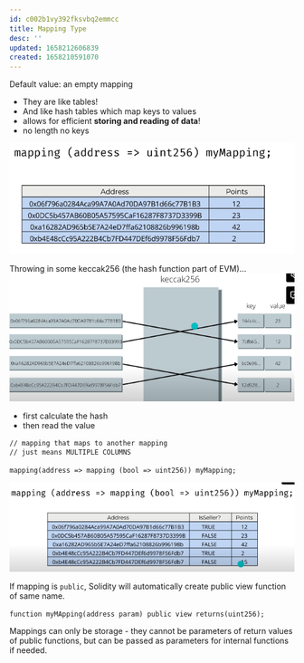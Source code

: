 ```yaml
---
id: c002b1vy392fksvbq2emmcc
title: Mapping Type
desc: ''
updated: 1658212606839
created: 1658210591070
---
```


Default value: an empty mapping

- They are like tables! 
- And like hash tables which map keys to values
- allows for efficient **storing and reading of data**!
- no length
no keys

![](./assets/images/solidity-mapping.png)

Throwing in some keccak256 (the hash function part of EVM)...
![](./assets/images/solidity-mapping2.png)
- first calculate the hash
- then read the value

```solidity
// mapping that maps to another mapping
// just means MULTIPLE COLUMNS

mapping(address => mapping (bool => uint256)) myMapping;

```

![](./assets/images/solidity-mapping3.png)

If mapping is `public`, Solidity will automatically create public view function of same name.

`function myMApping(address param) public view returns(uint256);`

Mappings can only be storage - they cannot be parameters of return values of public functions, but can be passed as parameters for internal functions if needed.
